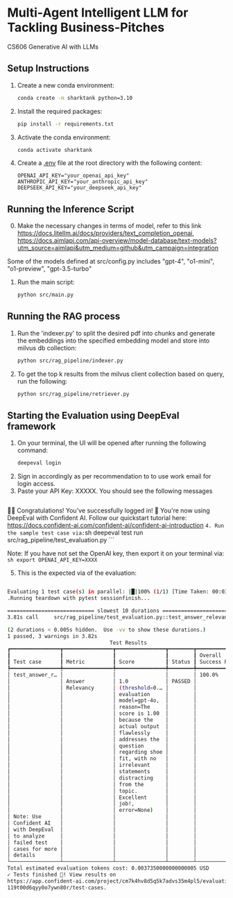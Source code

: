 # Multi-Agent Intelligent LLM for Tackling Business-Pitches
CS606 Generative AI with LLMs

## Setup Instructions

1. Create a new conda environment:
    ```sh
    conda create -n sharktank python=3.10
    ```

2. Install the required packages:
    ```sh
    pip install -r requirements.txt
    ```

3. Activate the conda environment:
    ```sh
    conda activate sharktank
    ```

4. Create a [.env](http://_vscodecontentref_/1) file at the root directory with the following content:
    ```env
    OPENAI_API_KEY="your_openai_api_key"
    ANTHROPIC_API_KEY="your_anthropic_api_key"
    DEEPSEEK_API_KEY="your_deepseek_api_key"
    ```

## Running the Inference Script 
0. Make the necessary changes in terms of model, refer to this link https://docs.litellm.ai/docs/providers/text_completion_openai, https://docs.aimlapi.com/api-overview/model-database/text-models?utm_source=aimlapi&utm_medium=github&utm_campaign=integration

Some of the models defined at src/config.py includes "gpt-4", "o1-mini", "o1-preview", "gpt-3.5-turbo"
1. Run the main script:
    ```sh
    python src/main.py
    ```


## Running the RAG process 
1. Run the 'indexer.py' to split the desired pdf into chunks and generate the embeddings into the specified embedding model and store into milvus db collection:
    ```sh
    python src/rag_pipeline/indexer.py
    ```

2. To get the top k results from the milvus client collection based on query, run the following:
    ```sh
    python src/rag_pipeline/retriever.py
    ```


## Starting the Evaluation using DeepEval framework
 1. On your terminal, the UI will be opened after running the following command:
    ```sh
    deepeval login
    ```
2. Sign in accordingly as per recommendation to to use work email for login access. 
3. Paste your API Key: XXXXX. You should see the following messages
    ```sh
🎉🥳 Congratulations! You've successfully logged in! 🙌 
You're now using DeepEval with Confident AI. Follow our quickstart tutorial 
here: https://docs.confident-ai.com/confident-ai/confident-ai-introduction
    ```
4. Run the sample test case via:
    ```sh
deepeval test run src/rag_pipeline/test_evaluation.py
    ```

Note: If you have not set the OpenAI key, then export it on your terminal via: 
    ```sh
export OPENAI_API_KEY=XXXX
    ```

5. This is the expected via of the evaluation:

```sh

Evaluating 1 test case(s) in parallel: |█|100% (1/1) [Time Taken: 00:03,  3.78
.Running teardown with pytest sessionfinish...

============================ slowest 10 durations ============================
3.81s call     src/rag_pipeline/test_evaluation.py::test_answer_relevancy

(2 durations < 0.005s hidden.  Use -vv to show these durations.)
1 passed, 3 warnings in 3.82s
                                 Test Results                                 
┏━━━━━━━━━━━━━━━━┳━━━━━━━━━━━━━━━━┳━━━━━━━━━━━━━━━━┳━━━━━━━━┳━━━━━━━━━━━━━━━━┓
┃                ┃                ┃                ┃        ┃ Overall        ┃
┃ Test case      ┃ Metric         ┃ Score          ┃ Status ┃ Success Rate   ┃
┡━━━━━━━━━━━━━━━━╇━━━━━━━━━━━━━━━━╇━━━━━━━━━━━━━━━━╇━━━━━━━━╇━━━━━━━━━━━━━━━━┩
│ test_answer_r… │                │                │        │ 100.0%         │
│                │ Answer         │ 1.0            │ PASSED │                │
│                │ Relevancy      │ (threshold=0.… │        │                │
│                │                │ evaluation     │        │                │
│                │                │ model=gpt-4o,  │        │                │
│                │                │ reason=The     │        │                │
│                │                │ score is 1.00  │        │                │
│                │                │ because the    │        │                │
│                │                │ actual output  │        │                │
│                │                │ flawlessly     │        │                │
│                │                │ addresses the  │        │                │
│                │                │ question       │        │                │
│                │                │ regarding shoe │        │                │
│                │                │ fit, with no   │        │                │
│                │                │ irrelevant     │        │                │
│                │                │ statements     │        │                │
│                │                │ distracting    │        │                │
│                │                │ from the       │        │                │
│                │                │ topic.         │        │                │
│                │                │ Excellent      │        │                │
│                │                │ job!,          │        │                │
│                │                │ error=None)    │        │                │
│ Note: Use      │                │                │        │                │
│ Confident AI   │                │                │        │                │
│ with DeepEval  │                │                │        │                │
│ to analyze     │                │                │        │                │
│ failed test    │                │                │        │                │
│ cases for more │                │                │        │                │
│ details        │                │                │        │                │
└────────────────┴────────────────┴────────────────┴────────┴────────────────┘
Total estimated evaluation tokens cost: 0.0037350000000000005 USD
✓ Tests finished 🎉! View results on 
https://app.confident-ai.com/project/cm7k4hv8d5q5k7advs35m4pl5/evaluation/test-runs/cm7k5
119t00d6qyy0o7ywn80r/test-cases.

```